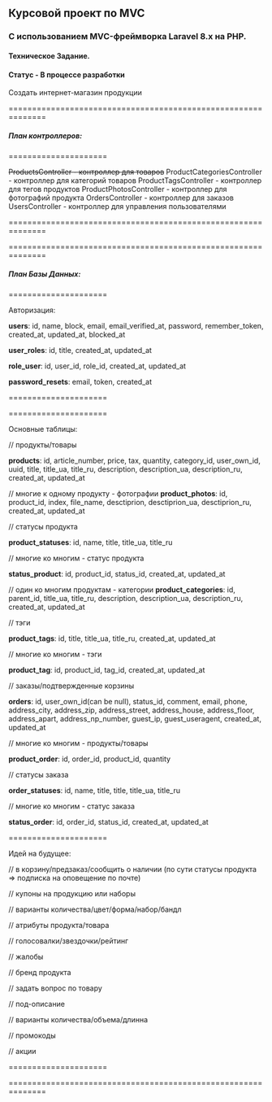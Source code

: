 ## **Курсовой проект по MVC**

### C использованием MVC-фреймворка Laravel 8.x на PHP.

#### Техническое Задание.

#### Статус - В процессе разработки

Создать интернет-магазин продукции







==============================================================

##### **План контроллеров:**

===================== 

~~ProductsController - контроллер для товаров~~
ProductCategoriesController - контроллер для категорий товаров
ProductTagsController - контроллер для тегов продуктов
ProductPhotosController - контроллер для фотографий продукта
OrdersController - контроллер для заказов
UsersController - контроллер для управления пользователями

==============================================================



==============================================================

##### **План Базы Данных:**

=====================

Авторизация:

**users**: id, name, block, email, email_verified_at, password, remember_token, created_at, updated_at, blocked_at

**user_roles**: id, title, created_at, updated_at

**role_user**: id, user_id, role_id, created_at, updated_at

**password_resets**: email, token, created_at

=====================


===================== 

Основные таблицы:

// продукты/товары

**products**: id, article_number, price, tax, quantity, category_id, user_own_id, uuid, title, title_ua, title_ru, description, description_ua, description_ru, created_at, updated_at


// многие к одному продукту - фотографии
**product_photos**: id, product_id, index, file_name, desctiprion, desctiprion_ua, desctiprion_ru, created_at, updated_at


// статусы продукта

**product_statuses**: id, name, title, title_ua, title_ru

// многие ко многим - статус продукта

**status_product**: id, product_id, status_id, created_at, updated_at



// один ко многим продуктам - категории
**product_categories**: id, parent_id, title_ua, title_ru, description, description_ua, description_ru, created_at, updated_at



// тэги

**product_tags**: id, title, title_ua, title_ru, created_at, updated_at


// многие ко многим - тэги

**product_tag**: id, product_id, tag_id, created_at, updated_at



// заказы/подтвержденные корзины

**orders**: id, user_own_id(can be null), status_id, comment, email, phone, address_city, address_zip, address_street, address_house, address_floor, address_apart, address_np_number, guest_ip, guest_useragent, created_at, updated_at


// многие ко многим - продукты/товары

**product_order**: id, order_id, product_id, quantity


// статусы заказа

**order_statuses**: id, name, title, title, title_ua, title_ru

// многие ко многим - статус заказа

**status_order**: id, order_id, status_id, created_at, updated_at


=====================



Идей на будущее:

// в корзину/предзаказ/сообщить о наличии 
(по сути статусы продукта => подписка на оповещение по почте)

// купоны на продукцию или наборы

// варианты количества/цвет/форма/набор/бандл

// атрибуты продукта/товара

// голосовалки/звездочки/рейтинг

// жалобы

// бренд продукта

// задать вопрос по товару

// под-описание

// варианты количества/объема/длинна

// промокоды

// акции

=====================


==============================================================

